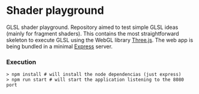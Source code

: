 # Shader playground

GLSL shader playground. Repository aimed to test simple GLSL ideas (mainly for fragment shaders). This contains the most straightforward skeleton to execute GLSL using the WebGL library [Three.js](https://threejs.org/). The web app is being bundled in a minimal [Express](https://expressjs.com/) server.

### Execution
```
> npm install # will install the node dependencias (just express)
> npm run start # will start the application listening to the 8080 port
```